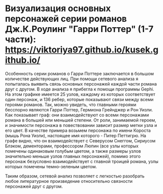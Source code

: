 # Визуализация основных персонажей серии романов Дж.К.Роулинг "Гарри Поттер" (1-7 части): https://viktoriya97.github.io/kusek.github.io/
  Особенность серии романов о Гарри Поттере заключается в большом количестве действующих лиц. При помощи сетевого анализа я попыталась выявить связь основных персонажей каждой части романа друг с другом. В ходе анализа я прибегла к помощи программы Gephi. На этом графике имеется 25 узлов, каждому из которых соответствует один персонаж, и 136 ребер, которые показывают связи между всеми героями романов. Так, можно увидеть, что главными героями бесспорно являются Гарри Поттер, Гермиона Грейнджер и Рон Уизли. Как показывает граф: они взаимодействуют со всеми персонажами романа в большей или меньшей степени. От роли, занимаемой героем, и значимости персонажа в повествовании зависит размер метки узла и его цвет. В качестве примера возьмем персонажа по имени Короста (мышь Рона Уизли), настоящее имя которого - Питер Петтигрю. На графе видно, что он взаимодействует с Северусом Снеггом, Сириусом Блэком, дементорами, профессором Люпин (все узлы которых помечены одинаковым голубым цветом, а также размеры узлов значительно меньше узлов главных персонажей), помимо этого персонаж безусловно взаимодействует с главной троицей романа, узлы которых помечены темно-зеленым цветом.
  
   Таким образом, сетевой анализ позволяет с легкостью разобрать любое литературное произведение относительно связности персонажей друг с другом.
